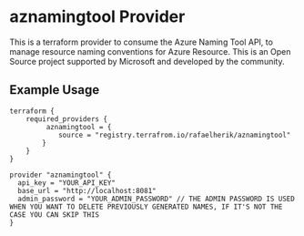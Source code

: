 # aznamingtool Provider

This is a terraform provider to consume the Azure Naming Tool API, to manage resource naming conventions for Azure Resource. This is an Open Source project supported by Microsoft and developed by the community.

## Example Usage

```hcl
terraform {
    required_providers {
         aznamingtool = {
            source = "registry.terrafrom.io/rafaelherik/aznamingtool"
        }
    }
}

provider "aznamingtool" {
  api_key = "YOUR_API_KEY"
  base_url = "http://localhost:8081"
  admin_password = "YOUR_ADMIN_PASSWORD" // THE ADMIN PASSWORD IS USED WHEN YOU WANT TO DELETE PREVIOUSLY GENERATED NAMES, IF IT'S NOT THE CASE YOU CAN SKIP THIS
}

```
